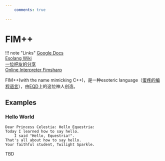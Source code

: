 ```yaml
---
    comments: true
    
---
```


# FIM++

!!! note "Links"
    [Google Docs](https://docs.google.com/document/d/1gU-ZROmZu0Xitw_pfC1ktCDvJH5rM85TxxQf5pg_xmg/edit#heading=h.ru9kr7aoisz7)  
    [Esolang Wiki](https://esolangs.org/wiki/FiM%2B%2B)  
    [一位吧友的分享](https://tieba.baidu.com/p/5254060140)  
    [Online Interpreter Fimsharp](https://fimsharp.netlify.app/)  

FIM++(with the name mimicking C\+\+)，是一种esoteric language（[蛋疼的编程语言](https://www.zhihu.com/question/19756886/answer/13078616)），由[EQD](https://www.equestriadaily.com/2012/10/editorial-fim-pony-programming-language.html)上的这位神人创造。


## Examples

### Hello World

```fimpp
Dear Princess Celestia: Hello Equestria:
Today I learned how to say hello.
	I said "Hello, Equestria!".
That's all about how to say hello.
Your faithful student, Twilight Sparkle.
```

TBD